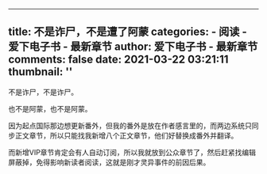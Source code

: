 
---
title: 不是诈尸，不是遭了阿蒙
categories: 
    - 阅读
    - 爱下电子书 - 最新章节
author: 爱下电子书 - 最新章节
comments: false
date: 2021-03-22 03:21:11
thumbnail: ''
---

<div>   
<p>不是诈尸，不是诈尸。</p><p>也不是阿蒙，也不是阿蒙。</p><p>因为起点国际那边想更新番外，但我的番外是放在作者感言里的，而两边系统只同步正文章节，所以只能找我新增八个正文章节，他们好替换成番外并翻译。</p><p>而新增VIP章节肯定会有人自动订阅，所以我就放到公众章节了，然后赶紧找编辑屏蔽掉，免得影响新读者阅读，这就是刚才灵异事件的前因后果。</p>
  
</div>
            